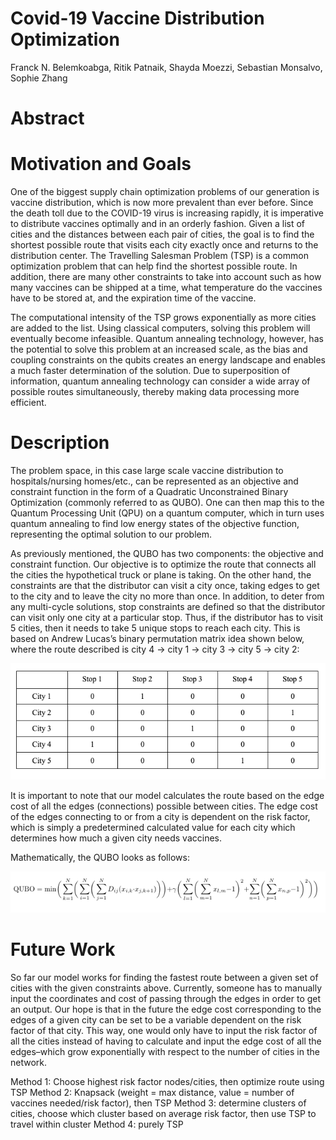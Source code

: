 # Covid-19 Vaccine Distribution Optimization

Franck N. Belemkoabga, Ritik Patnaik, Shayda Moezzi, Sebastian Monsalvo, Sophie Zhang

# Abstract

# Motivation and Goals
One of the biggest supply chain optimization problems of our generation is vaccine distribution, which is now more prevalent than ever before. Since the death toll due to the COVID-19 virus is increasing rapidly, it is imperative to distribute vaccines optimally and in an orderly fashion. Given a list of cities and the distances between each pair of cities, the goal is to find the shortest possible route that visits each city exactly once and returns to the distribution center.  The Travelling Salesman Problem (TSP) is a common optimization problem that can help find the shortest possible route. In addition, there are many other constraints to take into account such as how many vaccines can be shipped at a time, what temperature do the vaccines have to be stored at, and the expiration time of the vaccine.

The computational intensity of the TSP grows exponentially as more cities are added to the list. Using classical computers, solving this problem will eventually become infeasible. Quantum annealing technology, however, has the potential to solve this problem at an increased scale, as the bias and coupling constraints on the qubits creates an energy landscape and enables a much faster determination of the solution. Due to superposition of information, quantum annealing technology can consider a wide array of possible routes simultaneously, thereby making data processing more efficient.

# Description

The problem space, in this case large scale vaccine distribution to hospitals/nursing homes/etc., can be represented as an objective and constraint function in the form of a Quadratic Unconstrained Binary Optimization (commonly referred to as QUBO). One can then map this to the Quantum Processing Unit (QPU) on a quantum computer, which in turn uses quantum annealing to find low energy states of the objective function, representing the optimal solution to our problem. 

As previously mentioned, the QUBO has two components: the objective and constraint function. Our objective is to optimize the route that connects all the cities the hypothetical truck or plane is taking. On the other hand, the constraints are that the distributor can visit a city once, taking edges to get to the city and to leave the city no more than once. In addition, to deter from any multi-cycle solutions, stop constraints are defined so that the distributor can visit only one city at a particular stop. Thus, if the distributor has to visit 5 cities, then it needs to take 5 unique stops to reach each city. This is based on Andrew Lucas’s binary permutation matrix idea shown below, where the route described is city 4 → city 1 → city 3 → city 5 → city 2:

![table](./lucas_martix.png)

It is important to note that our model calculates the route based on the edge cost of all the edges (connections) possible between cities. The edge cost of the edges connecting to or from a city is dependent on the risk factor, which is simply a predetermined calculated value for each city which determines how much a given city needs vaccines.

Mathematically, the QUBO looks as follows:

![formula](./qubo_formula.png)

# Future Work
So far our model works for finding the fastest route between a given set of cities with the given constraints above. Currently, someone has to manually input the coordinates and cost of passing through the edges in order to get an output. Our hope is that in the future the edge cost corresponding to the edges of a given city can be set to be a variable dependent on the risk factor of that city. This way, one would only have to input the risk factor of all the cities instead of having to calculate and input the edge cost of all the edges–which grow exponentially with respect to the number of cities in the network.


Method 1: Choose highest risk factor nodes/cities, then optimize route using TSP
Method 2: Knapsack (weight = max distance, value = number of vaccines needed/risk factor), then TSP
Method 3: determine clusters of cities, choose which cluster based on average risk factor, then use TSP to travel within cluster
Method 4: purely TSP
